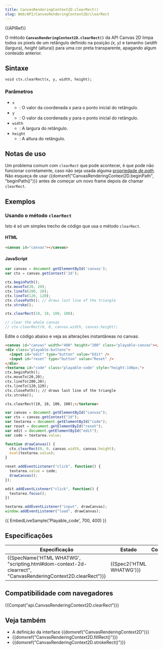 ```yaml
---
title: CanvasRenderingContext2D.clearRect()
slug: Web/API/CanvasRenderingContext2D/clearRect
---
```

{{APIRef}}

O método **`CanvasRenderingContext2D.clearRect()`** da API Canvas 2D limpa todos os pixels de um retângulo definido na posição _(x, y)_ e tamanho (_width_ (largura), _height_ (altura)) para uma cor preta transparente, apagando algum conteúdo anterior.

## Sintaxe

```
void ctx.clearRect(x, y, width, height);
```

### Parâmetros

- `x`
  - : O valor da coordenada x para o ponto inicial do retângulo.
- `y`
  - : O valor da coordenada y para o ponto inicial do retângulo.
- `width`
  - : A largura do retângulo.
- `height`
  - : A altura do retângulo.

## Notas de uso

Um problema comum com `clearRect` que pode acontecer, é que pode não funcionar corretamente, caso não seja usada alguma [propriedade de _path_](/pt-BR/docs/Web/API/Canvas_API/Tutorial/Drawing_shapes#Drawing_paths). Não esqueça de usar {{domxref("CanvasRenderingContext2D.beginPath", "beginPath()")}} antes de começar um novo frame depois de chamar `clearRect`.

## Exemplos

### Usando o método `clearRect`

Isto é só um simples trecho de código que usa o método `clearRect`.

#### HTML

```html
<canvas id="canvas"></canvas>
```

#### JavaScript

```js
var canvas = document.getElementById('canvas');
var ctx = canvas.getContext('2d');

ctx.beginPath();
ctx.moveTo(20, 20);
ctx.lineTo(200, 20);
ctx.lineTo(120, 120);
ctx.closePath(); // draws last line of the triangle
ctx.stroke();

ctx.clearRect(10, 10, 100, 100);

// clear the whole canvas
// ctx.clearRect(0, 0, canvas.width, canvas.height);
```

Edite o código abaixo e veja as alterações instantâneas no canvas:

```html hidden
<canvas id="canvas" width="400" height="200" class="playable-canvas"></canvas>
<div class="playable-buttons">
  <input id="edit" type="button" value="Edit" />
  <input id="reset" type="button" value="Reset" />
</div>
<textarea id="code" class="playable-code" style="height:140px;">
ctx.beginPath();
ctx.moveTo(20,20);
ctx.lineTo(200,20);
ctx.lineTo(120,120);
ctx.closePath(); // draws last line of the triangle
ctx.stroke();

ctx.clearRect(10, 10, 100, 100);</textarea>
```

```js hidden
var canvas = document.getElementById("canvas");
var ctx = canvas.getContext("2d");
var textarea = document.getElementById("code");
var reset = document.getElementById("reset");
var edit = document.getElementById("edit");
var code = textarea.value;

function drawCanvas() {
  ctx.clearRect(0, 0, canvas.width, canvas.height);
  eval(textarea.value);
}

reset.addEventListener("click", function() {
  textarea.value = code;
  drawCanvas();
});

edit.addEventListener("click", function() {
  textarea.focus();
})

textarea.addEventListener("input", drawCanvas);
window.addEventListener("load", drawCanvas);
```

{{ EmbedLiveSample('Playable_code', 700, 400) }}

## Especificações

| Especificação                                                                                                                                    | Estado                           | Comentário |
| ------------------------------------------------------------------------------------------------------------------------------------------------ | -------------------------------- | ---------- |
| {{SpecName('HTML WHATWG', "scripting.html#dom-context-2d-clearrect", "CanvasRenderingContext2D.clearRect")}} | {{Spec2('HTML WHATWG')}} |            |

## Compatibilidade com navegadores

{{Compat("api.CanvasRenderingContext2D.clearRect")}}

## Veja também

- A definição da interface {{domxref("CanvasRenderingContext2D")}}
- {{domxref("CanvasRenderingContext2D.fillRect()")}}
- {{domxref("CanvasRenderingContext2D.strokeRect()")}}
